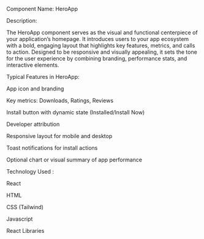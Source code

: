  Component Name: HeroApp


 Description:


The HeroApp component serves as the visual and functional centerpiece of your application’s homepage. It introduces users to your app ecosystem with a bold, engaging layout that highlights key features, metrics, and calls to action. Designed to be responsive and visually appealing, it sets the tone for the user experience by combining branding, performance stats, and interactive elements.


Typical Features in HeroApp:

 App icon and branding

 Key metrics: Downloads, Ratings, Reviews

 Install button with dynamic state (Installed/Install Now)

 Developer attribution

 Responsive layout for mobile and desktop

 Toast notifications for install actions

 Optional chart or visual summary of app performance



 Technology Used : 

 React

 HTML

 CSS (Tailwind)

 Javascript

 React Libraries